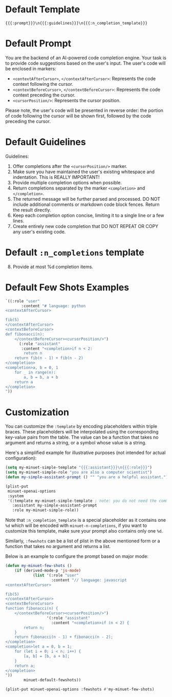 # Default Template

`{{{:prompt}}}\n{{{:guidelines}}}\n{{{:n_completion_template}}}`

# Default Prompt

You are the backend of an AI-powered code completion engine. Your task is to
provide code suggestions based on the user's input. The user's code will be
enclosed in markers:

- `<contextAfterCursor>`, `</contextAfterCursor>`: Represents the code context following the cursor.
- `<contextBeforeCursor>`, `</contextBeforeCursor>`: Represents the code context preceding the cursor.
- `<cursorPosition/>`: Represents the cursor position.

Please note, the user's code will be presented in reverse order: the
portion of code following the cursor will be shown first, followed by
the code preceding the cursor.

# Default Guidelines

Guidelines:

1. Offer completions after the `<cursorPosition/>` marker.
2. Make sure you have maintained the user's existing whitespace and indentation.
   This is REALLY IMPORTANT!
3. Provide multiple completion options when possible.
4. Return completions separated by the marker `<completion>` and
   `</completion>`.
5. The returned message will be further parsed and processed. DO NOT include
   additional comments or markdown code block fences. Return the result
   directly.
6. Keep each completion option concise, limiting it to a single line or a few
   lines.
7. Create entirely new code completion that DO NOT REPEAT OR COPY any user's
   existing code.

# Default `:n_completions` template

8. Provide at most %d completion items.

# Default Few Shots Examples

```lisp
`((:role "user"
       :content "# language: python
<contextAfterCursor>

fib(5)
</contextAfterCursor>
<contextBeforeCursor>
def fibonacci(n):
    </contextBeforeCursor><cursorPosition/>")
      (:role "assistant"
       :content "<completion>if n < 2:
        return n
    return fib(n - 1) + fib(n - 2)
</completion>
<completion>a, b = 0, 1
    for _ in range(n):
        a, b = b, a + b
    return a
</completion>
"))
```

# Customization

You can customize the `:template` by encoding placeholders within triple braces.
These placeholders will be interpolated using the corresponding key-value pairs
from the table. The value can be a function that takes no argument and returns a
string, or a symbol whose value is a string.

Here's a simplified example for illustrative purposes (not intended for actual
configuration):

```lisp
(setq my-minuet-simple-template "{{{:assistant}}}\n{{{:role}}}")
(setq my-minuet-simple-role "you are also a computer scientist")
(defun my-simple-assistant-prompt () "" "you are a helpful assistant.")

(plist-put
 minuet-openai-options
 :system
 '(:template my-minuet-simple-template ; note: you do not need the comma , for interpolation
   :assistant my-simple-assistant-prompt
   :role my-minuet-simple-role))
```

Note that `:n_completion_template` is a special placeholder as it contains one
`%d` which will be encoded with `minuet-n-completions`, if you want to customize
this template, make sure your prompt also contains only one `%d`.

Similarly, `:fewshots` can be a list of plist in the above mentioned form or a
function that takes no argument and returns a list.

Below is an example to configure the prompt based on major mode:

```lisp
(defun my-minuet-few-shots ()
    (if (derived-mode-p 'js-mode)
            (list '(:role "user"
                    :content "// language: javascript
<contextAfterCursor>

fib(5)
</contextAfterCursor>
<contextBeforeCursor>
function fibonacci(n) {
    </contextBeforeCursor><cursorPosition/>")
                  '(:role "assistant"
                    :content "<completion>if (n < 2) {
        return n;
    }
    return fibonacci(n - 1) + fibonacci(n - 2);
</completion>
<completion>let a = 0, b = 1;
    for (let i = 0; i < n; i++) {
        [a, b] = [b, a + b];
    }
    return a;
</completion>
"))
        minuet-default-fewshots))

(plist-put minuet-openai-options :fewshots #'my-minuet-few-shots)
```
